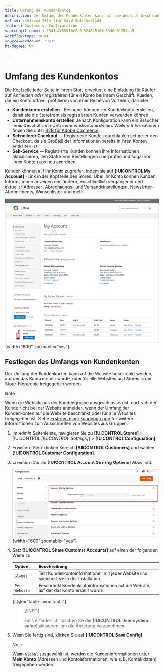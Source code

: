 ```yaml
---
title: Umfang des Kundenkontos
description: Der Umfang der Kundenkonten kann auf die Website beschränkt werden, auf der das Konto erstellt wurde, oder für alle Websites und Stores in der Store-Hierarchie freigegeben werden.
exl-id: c401bee2-763e-4fad-88cd-5d5a43c46186
feature: Customers, Configuration
source-git-commit: 2541b2d55516e2a9c824825100c8348d81201ca9
workflow-type: tm+mt
source-wordcount: '357'
ht-degree: 0%

---
```


# Umfang des Kundenkontos

Die Kopfzeile jeder Seite in Ihrem Store erweitert eine Einladung für Käufer auf _Anmelden oder registrieren_ für ein Konto bei Ihrem Geschäft. Kunden, die ein Konto öffnen, profitieren von einer Reihe von Vorteilen, darunter:

* **Kundenkonto erstellen** - Besucher können ein Kundenkonto erstellen, damit sie die Storefront als registrierten Kunden verwenden können.
* **Unternehmenskonto erstellen** Je nach Konfiguration kann ein Besucher Ihres Geschäfts ein Unternehmenskonto erstellen. Weitere Informationen finden Sie unter [B2B für Adobe Commerce](../b2b/introduction.md).
* **Schnellerer Checkout** — Registrierte Kunden durchlaufen schneller den Checkout, da ein Großteil der Informationen bereits in ihren Konten enthalten ist.
* **Self-Service** — Registrierte Kunden können ihre Informationen aktualisieren, den Status von Bestellungen überprüfen und sogar von ihren Konten aus neu anordnen.

Kunden können auf ihr Konto zugreifen, indem sie auf **[!UICONTROL My Account]** -Link in der Kopfzeile des Stores. Über ihr Konto können Kunden Informationen anzeigen und ändern, einschließlich vergangener und aktueller Adressen, Abrechnungs- und Versandeinstellungen, Newsletter-Abonnements, Wunschlisten und mehr.

![Mein Konto](assets/account-dashboard-my-account.png){width="600" zoomable="yes"}

## Festlegen des Umfangs von Kundenkonten

Der Umfang der Kundenkonten kann auf die Website beschränkt werden, auf der das Konto erstellt wurde, oder für alle Websites und Stores in der Store-Hierarchie freigegeben werden.

>[!NOTE]
>
>Wenn die Website aus der Kundengruppe ausgeschlossen ist, darf sich der Kunde nicht bei der Website anmelden, wenn der Umfang der Kundenkonten auf die Website beschränkt oder für alle Websites freigegeben ist. Siehe [Erstellen einer Kundengruppe](customer-groups.md#create-a-customer-group) für weitere Informationen zum Ausschließen von Websites aus Gruppen.

1. Im _Admin_ Seitenleiste, navigieren Sie zu **[!UICONTROL Stores]** > [!UICONTROL _[!UICONTROL Settings]_] > **[!UICONTROL Configuration]**.

1. Erweitern Sie im linken Bereich **[!UICONTROL Customers]** und wählen **[!UICONTROL Customer Configuration]**.

1. Erweitern Sie die **[!UICONTROL Account Sharing Options]** Abschnitt.

   ![Optionen für Kontofreigabe](assets/customer-configuration-account-sharing-options.png){width="600" zoomable="yes"}

1. Satz **[!UICONTROL Share Customer Accounts]** auf einen der folgenden Werte zu:

   | Option | Beschreibung |
   | --- | --- |
   | `Global` | Teilt Kundenkontoinformationen mit jeder Website und speichert sie in der Installation. |
   | `Per Website` | Beschränkt Kundenkontoinformationen auf die Website, auf der das Konto erstellt wurde. |

   {style="table-layout:auto"}

   >[!INFO]
   >
   > Falls erforderlich, löschen Sie die **[!UICONTROL User system value]** aktivieren, um die Änderung vorzunehmen.

1. Wenn Sie fertig sind, klicken Sie auf **[!UICONTROL Save Config]**.

   >[!NOTE]
   >
   >Wann `Global` ausgewählt ist, werden die Kundeninformationen unter **Mein Konto** (Adressen und Kontoinformationen, wie z. B. Kontaktdaten) freigegeben werden.
